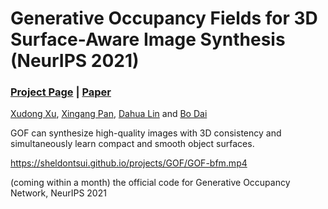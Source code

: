 # Generative Occupancy Fields for 3D Surface-Aware Image Synthesis (NeurIPS 2021)
###  [Project Page](https://github.com/SheldonTsui/GOF) | [Paper](https://github.com/SheldonTsui/GOF)

[Xudong Xu](https://sheldontsui.github.io/), [Xingang Pan](https://xingangpan.github.io/), [Dahua Lin](http://dahua.me) and [Bo Dai](http://daibo.info/)

GOF can synthesize high-quality images with 3D consistency and simultaneously learn compact and smooth object surfaces.

https://sheldontsui.github.io/projects/GOF/GOF-bfm.mp4

(coming within a month) the official code for Generative Occupancy Network, NeurIPS 2021

